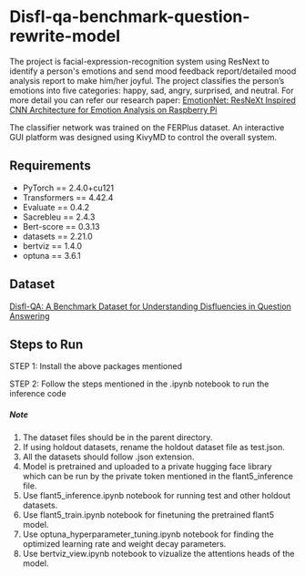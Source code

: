 # Disfl-qa-benchmark-question-rewrite-model

The project is facial-expression-recognition system using ResNext to identify a person's emotions and send mood feedback report/detailed mood analysis report to make him/her joyful. The project classifies the person’s emotions into five categories: happy, sad, angry, surprised, and neutral. For more detail you can refer our research paper: [EmotionNet: ResNeXt Inspired CNN Architecture for Emotion Analysis on Raspberry Pi](https://ieeexplore.ieee.org/document/9573569)

The classifier network was trained on the FERPlus dataset. An interactive GUI platform was designed using KivyMD to control the overall system. 


## Requirements

+ PyTorch == 2.4.0+cu121
+ Transformers == 4.42.4
+ Evaluate == 0.4.2
+ Sacrebleu == 2.4.3
+ Bert-score == 0.3.13
+ datasets == 2.21.0
+ bertviz == 1.4.0
+ optuna == 3.6.1

## Dataset
[Disfl-QA: A Benchmark Dataset for Understanding Disfluencies in Question Answering](https://github.com/google-research-datasets/disfl-qa)
## Steps to Run 

STEP 1: Install the above packages mentioned

STEP 2: Follow the steps mentioned in the .ipynb notebook to run the inference code

##### Note
1. The dataset files should be in the parent directory.
2. If using holdout datasets, rename the holdout dataset file as test.json.
3. All the datasets should follow .json extension.
4. Model is pretrained and uploaded to a private hugging face library which can be run by the private token mentioned in the flant5_inference file.
5. Use flant5_inference.ipynb notebook for running test and other holdout datasets.
6. Use flant5_train.ipynb notebook for finetuning the pretrained flant5 model.
7. Use optuna_hyperparameter_tuning.ipynb notebook for finding the optimized learning rate and weight decay parameters.
8. Use bertviz_view.ipynb notebook to vizualize the attentions heads of the model.
